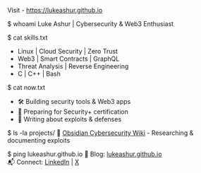 Visit - https://lukeashur.github.io

$ whoami
Luke Ashur | Cybersecurity & Web3 Enthusiast

$ cat skills.txt
- Linux | Cloud Security | Zero Trust
- Web3 | Smart Contracts | GraphQL
- Threat Analysis | Reverse Engineering
- C | C++ | Bash

$ cat now.txt
- 🛠 Building security tools & Web3 apps
- 🎯 Preparing for Security+ certification
- 📖 Writing about exploits & defenses

$ ls -la projects/
🔗 [Obsidian Cybersecurity Wiki](#) - Researching & documenting exploits   

$ ping lukeashur.github.io
📢 Blog: [lukeashur.github.io](https://lukeashur.github.io)  
📬 Connect: [LinkedIn](#) | [X](http://x.com/Luke_Ashur)

